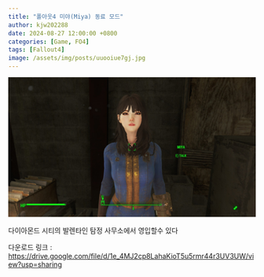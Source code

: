 ```yaml
---
title: "폴아웃4 미야(Miya) 동료 모드"
author: kjw202288
date: 2024-08-27 12:00:00 +0800
categories: [Game, FO4]
tags: [Fallout4]
image: /assets/img/posts/uuooiue7gj.jpg
---
```


<img src="/assets/img/posts/uuooiue7gj.jpg">

다이아몬드 시티의 발렌타인 탐정 사무소에서 영입할수 있다

다운로드 링크 : <https://drive.google.com/file/d/1e_4MJ2cp8LahaKioT5u5rmr44r3UV3UW/view?usp=sharing>

<model-viewer id="model-ex" src="{{ 'assets/cg/Miya.glb' | relative_url }}" alt="model sample" camera-controls></model-viewer>

<style>
model-viewer {
  width: 200px;
  height: 200px;
}
</style>